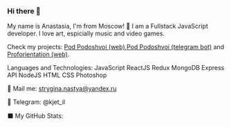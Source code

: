 ### Hi there 👋

My name is Anastasia, I'm from Moscow! 🔭
I am a Fullstack JavaScript developer. 
I love  art, espicially music and video games. 

Check my projects: [Pod Podoshvoi (web)](https://github.com/StrAnastasia/pod-podoshvoi-web),[Pod Podoshvoi (telegram bot)](https://github.com/StrAnastasia/pod-podoshvoi) and [Proforientation (web)](https://github.com/Schastlivitch/prof-orientation).

Languages and Technologies:
JavaScript ReactJS Redux MongoDB Express API NodeJS HTML CSS Photoshop

💬 Mail me: strygina.nastya@yandex.ru

💬 Telegram: @kjet_il

⬛ My GitHub Stats:

<!--
**StrAnastasia/StrAnastasia** is a ✨ _special_ ✨ repository because its `README.md` (this file) appears on your GitHub profile.

Here are some ideas to get you started:

- 🔭 I’m currently working on ...
- 🌱 I’m currently learning ...
- 👯 I’m looking to collaborate on ...
- 🤔 I’m looking for help with ...
- 💬 Ask me about ...
- 📫 How to reach me: ...
- 😄 Pronouns: ...
- ⚡ Fun fact: ...
-->
